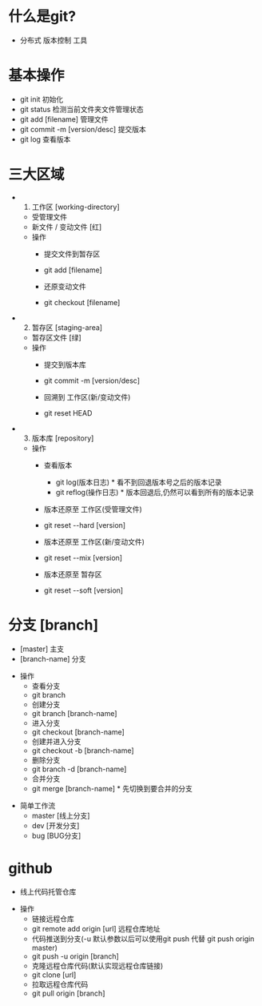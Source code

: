 # 什么是git?
  - 分布式 版本控制 工具

# 基本操作
  - git init 初始化
  - git status 检测当前文件夹文件管理状态
  - git add [filename] 管理文件
  - git commit -m [version/desc] 提交版本
  - git log 查看版本

# 三大区域
  - 1. 工作区 [working-directory]
    - 受管理文件
    - 新文件 / 变动文件 [红]
    * 操作
      - 提交文件到暂存区
      - git add [filename]

      - 还原变动文件
      - git checkout [filename]

  - 2. 暂存区 [staging-area]
    - 暂存区文件 [绿]
    * 操作
      - 提交到版本库
      - git commit -m [version/desc]

      - 回溯到 工作区(新/变动文件)
      - git reset HEAD

  - 3. 版本库 [repository]
    * 操作
      - 查看版本
        - git log(版本日志) * 看不到回退版本号之后的版本记录
        - git reflog(操作日志) * 版本回退后,仍然可以看到所有的版本记录

      - 版本还原至 工作区(受管理文件)
      - git reset --hard [version]

      - 版本还原至 工作区(新/变动文件)
      - git reset --mix [version]

      - 版本还原至 暂存区
      - git reset --soft [version]

# 分支 [branch]
  - [master] 主支
  - [branch-name] 分支

  * 操作
    - 查看分支
    - git branch
    - 创建分支
    - git branch [branch-name]
    - 进入分支
    - git checkout [branch-name]
    - 创建并进入分支
    - git checkout -b [branch-name]
    - 删除分支
    - git branch -d [branch-name]
    - 合并分支
    - git merge [branch-name] * 先切换到要合并的分支

  - 简单工作流
    - master [线上分支]
    - dev [开发分支]
    - bug [BUG分支]

# github
  - 线上代码托管仓库
  
  * 操作
    - 链接远程仓库
    - git remote add origin [url] 远程仓库地址
    - 代码推送到分支(-u 默认参数以后可以使用git push 代替 git push origin master)
    - git push -u origin [branch]
    - 克隆远程仓库代码(默认实现远程仓库链接)
    - git clone [url]
    - 拉取远程仓库代码
    - git pull origin [branch]